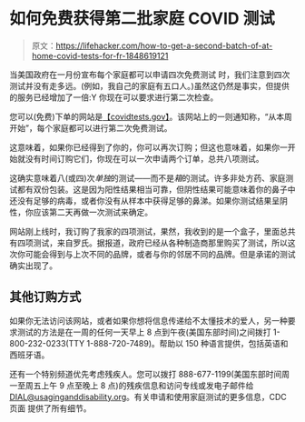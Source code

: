 # 如何免费获得第二批家庭 COVID 测试

> 原文：<https://lifehacker.com/how-to-get-a-second-batch-of-at-home-covid-tests-for-fr-1848619121>

当美国政府在一月份宣布每个家庭都可以申请四次免费测试 时，我们注意到四次测试并没有走多远。(例如，我自己的家庭有五口人。)虽然这仍然是事实，但提供的服务已经增加了一倍:Y 你现在可以要求进行第二次检查。



您可以(免费)下单的网站是[【covidtests.gov】](https://www.covidtests.gov/)。该网站上的一则通知称，“从本周开始”，每个家庭都可以进行第二次免费测试。

这意味着，如果你已经得到了你的，你可以再次订购；但这也意味着，如果你一开始就没有时间订购它们，你现在可以一次申请两个订单，总共八项测试。

这确实意味着八(或四)次*单独*的测试——而不是*箱*的测试。许多非处方药、家庭测试都有双份包装。这是因为阳性结果相当可靠，但阴性结果可能意味着你的鼻子中还没有足够的病毒，或者你没有从样本中获得足够的鼻涕。如果你测试结果呈阴性，你应该第二天再做一次测试来确定。

网站刚上线时，我订购了我家的四项测试，果然，我收到的是一个盒子，里面总共有四项测试，来自罗氏。据报道，政府已经从各种制造商那里购买了测试，所以这次你可能会得到与上次不同的品牌，或者与你的邻居不同的品牌。但是承诺的测试确实出现了。

## 其他订购方式

如果你无法访问该网站，或者如果你想将信息传递给不太懂技术的爱人，另一种要求测试的方法是在一周的任何一天早上 8 点到午夜(美国东部时间)之间拨打 1-800-232-0233(TTY 1-888-720-7489)。帮助以 150 种语言提供，包括英语和西班牙语。

还有一个特别频道优先考虑残疾人。您可以拨打 888-677-1199(美国东部时间周一至周五上午 9 点至晚上 8 点)的残疾信息和访问专线或发电子邮件给 DIAL@usaginganddisability.org。有关申请和使用家庭测试的更多信息，CDC 页面 提供了所有细节。